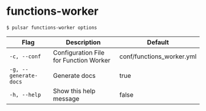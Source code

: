 # functions-worker



```shell
$ pulsar functions-worker options
```

|Flag|Description|Default|
|---|---|---|
| `-c, --conf` | Configuration File for Function Worker|conf/functions_worker.yml|
| `-g, --generate-docs` | Generate docs|true|
| `-h, --help` | Show this help message|false|

